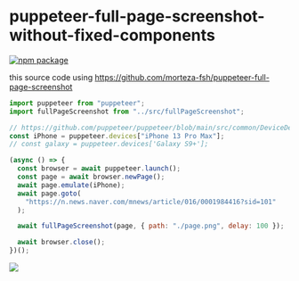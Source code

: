 # puppeteer-full-page-screenshot-without-fixed-components

[![npm package](https://img.shields.io/npm/v/puppeteer-full-page-screenshot-without-fixed-components.svg)](https://npmjs.org/package/puppeteer-full-page-screenshot-without-fixed-components)

this source code using https://github.com/morteza-fsh/puppeteer-full-page-screenshot


```js
import puppeteer from "puppeteer";
import fullPageScreenshot from "../src/fullPageScreenshot";

// https://github.com/puppeteer/puppeteer/blob/main/src/common/DeviceDescriptors.ts
const iPhone = puppeteer.devices["iPhone 13 Pro Max"];
// const galaxy = puppeteer.devices['Galaxy S9+'];

(async () => {
  const browser = await puppeteer.launch();
  const page = await browser.newPage();
  await page.emulate(iPhone);
  await page.goto(
    "https://n.news.naver.com/mnews/article/016/0001984416?sid=101"
  );

  await fullPageScreenshot(page, { path: "./page.png", delay: 100 });

  await browser.close();
})();

```

![](page.png)